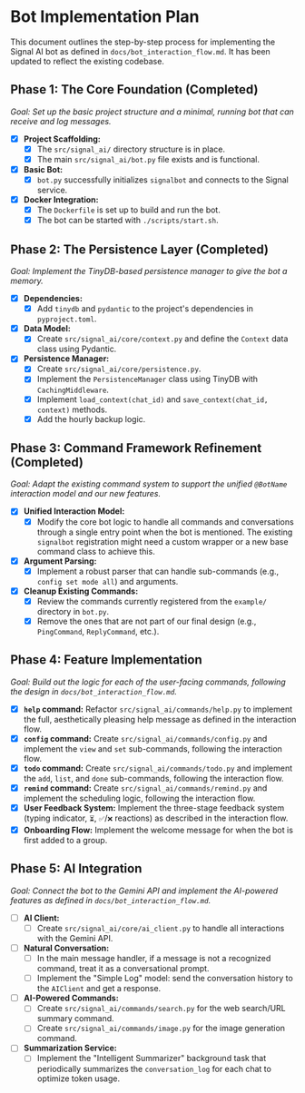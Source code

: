 # Bot Implementation Plan

This document outlines the step-by-step process for implementing the Signal AI bot as defined in `docs/bot_interaction_flow.md`. It has been updated to reflect the existing codebase.

## Phase 1: The Core Foundation (Completed)

_Goal: Set up the basic project structure and a minimal, running bot that can receive and log messages._

- [x] **Project Scaffolding:**
  - [x] The `src/signal_ai/` directory structure is in place.
  - [x] The main `src/signal_ai/bot.py` file exists and is functional.
- [x] **Basic Bot:**
  - [x] `bot.py` successfully initializes `signalbot` and connects to the Signal service.
- [x] **Docker Integration:**
  - [x] The `Dockerfile` is set up to build and run the bot.
  - [x] The bot can be started with `./scripts/start.sh`.

## Phase 2: The Persistence Layer (Completed)

_Goal: Implement the TinyDB-based persistence manager to give the bot a memory._

- [x] **Dependencies:**
  - [x] Add `tinydb` and `pydantic` to the project's dependencies in `pyproject.toml`.
- [x] **Data Model:**
  - [x] Create `src/signal_ai/core/context.py` and define the `Context` data class using Pydantic.
- [x] **Persistence Manager:**
  - [x] Create `src/signal_ai/core/persistence.py`.
  - [x] Implement the `PersistenceManager` class using TinyDB with `CachingMiddleware`.
  - [x] Implement `load_context(chat_id)` and `save_context(chat_id, context)` methods.
  - [x] Add the hourly backup logic.

## Phase 3: Command Framework Refinement (Completed)

_Goal: Adapt the existing command system to support the unified `@BotName` interaction model and our new features._

- [x] **Unified Interaction Model:**
  - [x] Modify the core bot logic to handle all commands and conversations through a single entry point when the bot is mentioned. The existing `signalbot` registration might need a custom wrapper or a new base command class to achieve this.
- [x] **Argument Parsing:**
  - [x] Implement a robust parser that can handle sub-commands (e.g., `config set mode all`) and arguments.
- [x] **Cleanup Existing Commands:**
  - [x] Review the commands currently registered from the `example/` directory in `bot.py`.
  - [x] Remove the ones that are not part of our final design (e.g., `PingCommand`, `ReplyCommand`, etc.).

## Phase 4: Feature Implementation

_Goal: Build out the logic for each of the user-facing commands, following the design in `docs/bot_interaction_flow.md`._

- [x] **`help` command:** Refactor `src/signal_ai/commands/help.py` to implement the full, aesthetically pleasing help message as defined in the interaction flow.
- [x] **`config` command:** Create `src/signal_ai/commands/config.py` and implement the `view` and `set` sub-commands, following the interaction flow.
- [x] **`todo` command:** Create `src/signal_ai/commands/todo.py` and implement the `add`, `list`, and `done` sub-commands, following the interaction flow.
- [x] **`remind` command:** Create `src/signal_ai/commands/remind.py` and implement the scheduling logic, following the interaction flow.
- [x] **User Feedback System:** Implement the three-stage feedback system (typing indicator, `⏳`, `✅`/`❌` reactions) as described in the interaction flow.
- [x] **Onboarding Flow:** Implement the welcome message for when the bot is first added to a group.

## Phase 5: AI Integration

_Goal: Connect the bot to the Gemini API and implement the AI-powered features as defined in `docs/bot_interaction_flow.md`._

- [ ] **AI Client:**
  - [ ] Create `src/signal_ai/core/ai_client.py` to handle all interactions with the Gemini API.
- [ ] **Natural Conversation:**
  - [ ] In the main message handler, if a message is not a recognized command, treat it as a conversational prompt.
  - [ ] Implement the "Simple Log" model: send the conversation history to the `AIClient` and get a response.
- [ ] **AI-Powered Commands:**
  - [ ] Create `src/signal_ai/commands/search.py` for the web search/URL summary command.
  - [ ] Create `src/signal_ai/commands/image.py` for the image generation command.
- [ ] **Summarization Service:**
  - [ ] Implement the "Intelligent Summarizer" background task that periodically summarizes the `conversation_log` for each chat to optimize token usage.
